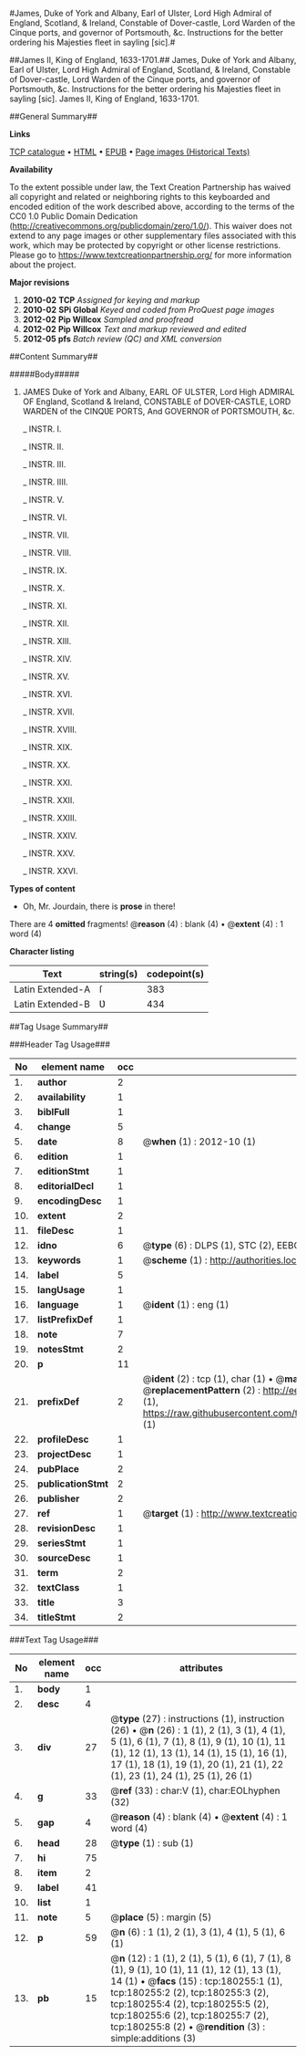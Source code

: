 #James, Duke of York and Albany, Earl of Ulster, Lord High Admiral of England, Scotland, & Ireland, Constable of Dover-castle, Lord Warden of the Cinque ports, and governor of Portsmouth, &c. Instructions for the better ordering his Majesties fleet in sayling [sic].#

##James II, King of England, 1633-1701.##
James, Duke of York and Albany, Earl of Ulster, Lord High Admiral of England, Scotland, & Ireland, Constable of Dover-castle, Lord Warden of the Cinque ports, and governor of Portsmouth, &c. Instructions for the better ordering his Majesties fleet in sayling [sic].
James II, King of England, 1633-1701.

##General Summary##

**Links**

[TCP catalogue](http://www.ota.ox.ac.uk/tcp/)  • 
[HTML](http://tei.it.ox.ac.uk/tcp/Texts-HTML/free/B03/B03860.html)  • 
[EPUB](http://tei.it.ox.ac.uk/tcp/Texts-EPUB/free/B03/B03860.epub) • 
[Page images (Historical Texts)](https://historicaltexts.jisc.ac.uk/eebo-53981667e)

**Availability**

To the extent possible under law, the Text Creation Partnership has waived all copyright and related or neighboring rights to this keyboarded and encoded edition of the work described above, according to the terms of the CC0 1.0 Public Domain Dedication (http://creativecommons.org/publicdomain/zero/1.0/). This waiver does not extend to any page images or other supplementary files associated with this work, which may be protected by copyright or other license restrictions. Please go to https://www.textcreationpartnership.org/ for more information about the project.

**Major revisions**

1. __2010-02__ __TCP__ *Assigned for keying and markup*
1. __2010-02__ __SPi Global__ *Keyed and coded from ProQuest page images*
1. __2012-02__ __Pip Willcox__ *Sampled and proofread*
1. __2012-02__ __Pip Willcox__ *Text and markup reviewed and edited*
1. __2012-05__ __pfs__ *Batch review (QC) and XML conversion*

##Content Summary##

#####Body#####

1. JAMES Duke of York and Albany, EARL OF ULSTER, Lord High ADMIRAL OF England, Scotland & Ireland, CONSTABLE of DOVER-CASTLE, LORD WARDEN of the CINQƲE PORTS, And GOVERNOR of PORTSMOUTH, &c.

    _ INSTR. I.

    _ INSTR. II.

    _ INSTR. III.

    _ INSTR. IIII.

    _ INSTR. V.

    _ INSTR. VI.

    _ INSTR. VII.

    _ INSTR. VIII.

    _ INSTR. IX.

    _ INSTR. X.

    _ INSTR. XI.

    _ INSTR. XII.

    _ INSTR. XIII.

    _ INSTR. XIV.

    _ INSTR. XV.

    _ INSTR. XVI.

    _ INSTR. XVII.

    _ INSTR. XVIII.

    _ INSTR. XIX.

    _ INSTR. XX.

    _ INSTR. XXI.

    _ INSTR. XXII.

    _ INSTR. XXIII.

    _ INSTR. XXIV.

    _ INSTR. XXV.

    _ INSTR. XXVI.

**Types of content**

  * Oh, Mr. Jourdain, there is **prose** in there!

There are 4 **omitted** fragments! 
 @__reason__ (4) : blank (4)  •  @__extent__ (4) : 1 word (4)

**Character listing**


|Text|string(s)|codepoint(s)|
|---|---|---|
|Latin Extended-A|ſ|383|
|Latin Extended-B|Ʋ|434|

##Tag Usage Summary##

###Header Tag Usage###

|No|element name|occ|attributes|
|---|---|---|---|
|1.|__author__|2||
|2.|__availability__|1||
|3.|__biblFull__|1||
|4.|__change__|5||
|5.|__date__|8| @__when__ (1) : 2012-10 (1)|
|6.|__edition__|1||
|7.|__editionStmt__|1||
|8.|__editorialDecl__|1||
|9.|__encodingDesc__|1||
|10.|__extent__|2||
|11.|__fileDesc__|1||
|12.|__idno__|6| @__type__ (6) : DLPS (1), STC (2), EEBO-CITATION (1), OCLC (1), VID (1)|
|13.|__keywords__|1| @__scheme__ (1) : http://authorities.loc.gov/ (1)|
|14.|__label__|5||
|15.|__langUsage__|1||
|16.|__language__|1| @__ident__ (1) : eng (1)|
|17.|__listPrefixDef__|1||
|18.|__note__|7||
|19.|__notesStmt__|2||
|20.|__p__|11||
|21.|__prefixDef__|2| @__ident__ (2) : tcp (1), char (1)  •  @__matchPattern__ (2) : ([0-9\-]+):([0-9IVX]+) (1), (.+) (1)  •  @__replacementPattern__ (2) : http://eebo.chadwyck.com/downloadtiff?vid=$1&page=$2 (1), https://raw.githubusercontent.com/textcreationpartnership/Texts/master/tcpchars.xml#$1 (1)|
|22.|__profileDesc__|1||
|23.|__projectDesc__|1||
|24.|__pubPlace__|2||
|25.|__publicationStmt__|2||
|26.|__publisher__|2||
|27.|__ref__|1| @__target__ (1) : http://www.textcreationpartnership.org/docs/. (1)|
|28.|__revisionDesc__|1||
|29.|__seriesStmt__|1||
|30.|__sourceDesc__|1||
|31.|__term__|2||
|32.|__textClass__|1||
|33.|__title__|3||
|34.|__titleStmt__|2||


###Text Tag Usage###

|No|element name|occ|attributes|
|---|---|---|---|
|1.|__body__|1||
|2.|__desc__|4||
|3.|__div__|27| @__type__ (27) : instructions (1), instruction (26)  •  @__n__ (26) : 1 (1), 2 (1), 3 (1), 4 (1), 5 (1), 6 (1), 7 (1), 8 (1), 9 (1), 10 (1), 11 (1), 12 (1), 13 (1), 14 (1), 15 (1), 16 (1), 17 (1), 18 (1), 19 (1), 20 (1), 21 (1), 22 (1), 23 (1), 24 (1), 25 (1), 26 (1)|
|4.|__g__|33| @__ref__ (33) : char:V (1), char:EOLhyphen (32)|
|5.|__gap__|4| @__reason__ (4) : blank (4)  •  @__extent__ (4) : 1 word (4)|
|6.|__head__|28| @__type__ (1) : sub (1)|
|7.|__hi__|75||
|8.|__item__|2||
|9.|__label__|41||
|10.|__list__|1||
|11.|__note__|5| @__place__ (5) : margin (5)|
|12.|__p__|59| @__n__ (6) : 1 (1), 2 (1), 3 (1), 4 (1), 5 (1), 6 (1)|
|13.|__pb__|15| @__n__ (12) : 1 (1), 2 (1), 5 (1), 6 (1), 7 (1), 8 (1), 9 (1), 10 (1), 11 (1), 12 (1), 13 (1), 14 (1)  •  @__facs__ (15) : tcp:180255:1 (1), tcp:180255:2 (2), tcp:180255:3 (2), tcp:180255:4 (2), tcp:180255:5 (2), tcp:180255:6 (2), tcp:180255:7 (2), tcp:180255:8 (2)  •  @__rendition__ (3) : simple:additions (3)|
